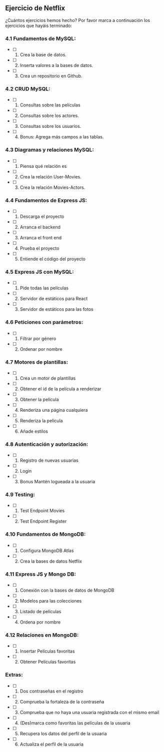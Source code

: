 ## Ejercicio de Netflix

¿Cuántos ejercicios hemos hecho? Por favor marca a continuación los ejercicios que hayáis terminado:

### 4.1 Fundamentos de MySQL:

- [ ] 1. Crea la base de datos.
- [ ] 2. Inserta valores a la bases de datos.
- [ ] 3. Crea un repositorio en Github.

### 4.2 CRUD MySQL:

- [ ] 1. Consultas sobre las películas
- [ ] 2. Consultas sobre los actores.
- [ ] 3. Consultas sobre los usuarios.
- [ ] 4. Bonus: Agrega más campos a las tablas.

### 4.3 Diagramas y relaciones MySQL:

- [ ] 1. Piensa qué relación es
- [ ] 2. Crea la relación User-Movies.
- [ ] 3. Crea la relación Movies-Actors.

### 4.4 Fundamentos de Express JS:

- [ ] 1. Descarga el proyecto
- [ ] 2. Arranca el backend
- [ ] 3. Arranca el front end
- [ ] 4. Prueba el proyecto
- [ ] 5. Entiende el código del proyecto

### 4.5 Express JS con MySQL:

- [ ] 1. Pide todas las películas
- [ ] 2. Servidor de estáticos para React
- [ ] 3. Servidor de estáticos para las fotos

### 4.6 Peticiones con parámetros:

- [ ] 1. Filtrar por género
- [ ] 2. Ordenar por nombre

### 4.7 Motores de plantillas:

- [ ] 1. Crea un motor de plantillas
- [ ] 2. Obtener el id de la película a renderizar
- [ ] 3. Obtener la película
- [ ] 4. Renderiza una página cualquiera
- [ ] 5. Renderiza la película
- [ ] 6. Añade estilos

### 4.8 Autenticación y autorización:

- [ ] 1. Registro de nuevas usuarias
- [ ] 2. Login
- [ ] 3. Bonus Mantén logueada a la usuaria

### 4.9 Testing:

- [ ] 1. Test Endpoint Movies
- [ ] 2. Test Endpoint Register

### 4.10 Fundamentos de MongoDB:

- [ ] 1. Configura MongoDB Atlas
- [ ] 2. Crea la bases de datos Netflix

### 4.11 Express JS y Mongo DB:

- [ ] 1. Conexión con la bases de datos de MongoDB
- [ ] 2. Modelos para las colecciones
- [ ] 3. Listado de películas
- [ ] 4. Ordena por nombre

### 4.12 Relaciones en MongoDB:

- [ ] 1. Insertar Películas favoritas
- [ ] 2. Obtener Películas favoritas

### Extras:

- [ ] 1. Dos contraseñas en el registro
- [ ] 2. Comprueba la fortaleza de la contraseña
- [ ] 3. Comprueba que no haya una usuaria registrada con el mismo email
- [ ] 4. (Des)marca como favoritas las películas de la usuaria
- [ ] 5. Recupera los datos del perfil de la usuaria
- [ ] 6. Actualiza el perfil de la usuaria
